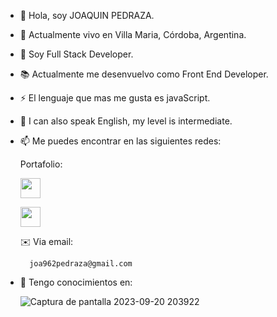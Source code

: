 - 👋 Hola, soy JOAQUIN PEDRAZA.

- 📍 Actualmente vivo en Villa Maria, Córdoba, Argentina.

- 💼 Soy Full Stack Developer.

- 📚  Actualmente me desenvuelvo como Front End Developer.

- ⚡️ El lenguaje que mas me gusta es javaScript.

- 💬 I can also speak English, my level is intermediate. 

- 📫 Me puedes encontrar en las siguientes redes:

    Portafolio: <a href="https://jp-portfolio.vercel.app" target="blank"></a>

    <a href="https://github.com/J0AQUINPEDRAZA" target="blank"><img src="https://raw.githubusercontent.com/danielcranney/readme-generator/main/public/icons/socials/github-dark.svg" width="32" height="32"     style="max-width: 100%;"></a>
    
    <a href="https://www.linkedin.com/in/joaquinpedraza962/" rel="nofollow" target="blank"><img src="https://raw.githubusercontent.com/danielcranney/readme-generator/main/public/icons/socials/linkedin.svg" width="32" height="32" style="max-width: 100%;"></a>

  ✉️ Via email:  

        joa962pedraza@gmail.com

- 🧠 Tengo conocimientos en: <p align="left" dir="auto">

    ![Captura de pantalla 2023-09-20 203922](https://github.com/J0AQUINPEDRAZA/J0AQUINPEDRAZA/assets/103124128/2ceecfd1-b45c-4482-9401-3df2e3603880)




<!---
36
J0AQUINPEDRAZA/J0AQUINPEDRAZA is a ✨ special ✨ repository because its `README.md` (this file) appears on your GitHub profile.
37
You can click the Preview link to take a look at your changes.
38
--->
